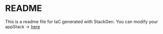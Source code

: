 # README
This is a readme file for IaC generated with StackGen.
You can modify your appStack -> [here](http://main.dev.stackgen.com/appstacks/8f9a01aa-1d07-4456-81e1-e794bdf94417)
